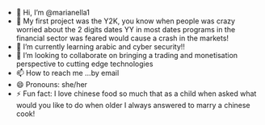 - 👋 Hi, I’m @marianella1
- 👀 My first project was the Y2K, you know when people was crazy worried about the 2 digits dates YY in most dates programs in the financial sector was feared would cause a crash in the markets!
- 🌱 I’m currently learning arabic and cyber security!!
- 💞️ I’m looking to collaborate on bringing a trading and monetisation perspective to cutting edge technologies 
- 📫 How to reach me ...by email
- 😄 Pronouns: she/her
- ⚡ Fun fact: I love chinese food so much that as a child when asked what would you like to do when older I always answered to marry a chinese cook!

<!---
marianella1/marianella1 is a ✨ special ✨ repository because its `README.md` (this file) appears on your GitHub profile.
You can click the Preview link to take a look at your changes.
--->
